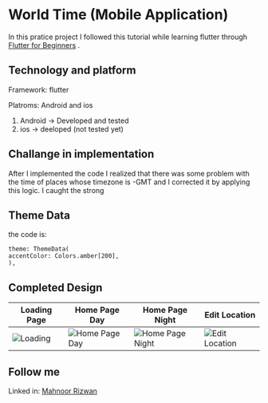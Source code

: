 # World Time (Mobile Application)

In this pratice project I followed this tutorial while learning flutter through 
[Flutter for Beginners](https://www.youtube.com/watch?v=1ukSR1GRtMU&list=PL4cUxeGkcC9jLYyp2Aoh6hcWuxFDX6PBJ) .

## Technology and platform
Framework: flutter

Platroms: Android and ios
1. Android -> Developed and tested
2. ios -> deeloped (not tested yet)

## Challange in implementation
After I implemented the code I realized that there was some problem with the time of places whose timezone is -GMT and I corrected it by applying this logic. I caught the strong

## Theme Data
the code is: 
```
theme: ThemeData(
accentColor: Colors.amber[200],
),
```
## Completed Design
|Loading Page|Home Page Day|Home Page Night|Edit Location|
|---|---|---|---|
|![Loading](assets/weather_app/Loading.png)|![Home Page Day](assets/weather_app/HomaPageDay.png)|![Home Page Night](assets/weather_app/HomePageNight.png)|![Edit Location](assets/weather_app/EditLocation.png)|

## Follow me
Linked in: 
[Mahnoor Rizwan](https://www.linkedin.com/in/mahnoor-rizwan-b7657818b/) 
